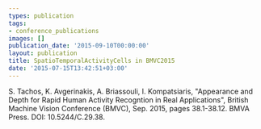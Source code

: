 ```yaml
---
types: publication
tags:
- conference_publications
images: []
publication_date: '2015-09-10T00:00:00'
layout: publication
title: SpatioTemporalActivityCells in BMVC2015
date: '2015-07-15T13:42:51+03:00'
---
```

<p>S. Tachos,&nbsp;K. Avgerinakis, A. Briassouli,&nbsp;I. Kompatsiaris, "Appearance and Depth for Rapid Human Activity Recogntion in Real Applications", British Machine Vision Conference (BMVC), Sep. 2015, pages 38.1-38.12. BMVA Press. DOI: 10.5244/C.29.38.</p>
